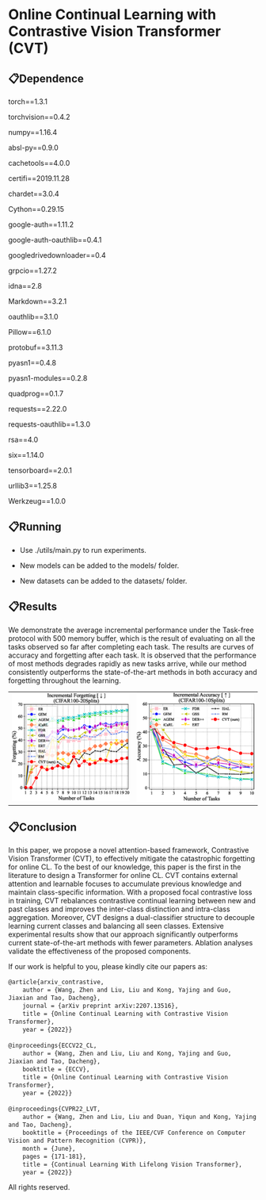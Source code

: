 # Online Continual Learning with Contrastive Vision Transformer (CVT)



## 📋Dependence

torch==1.3.1 

torchvision==0.4.2 

numpy==1.16.4 

absl-py==0.9.0 

cachetools==4.0.0 

certifi==2019.11.28

chardet==3.0.4 

Cython==0.29.15

google-auth==1.11.2 

google-auth-oauthlib==0.4.1 

googledrivedownloader==0.4 

grpcio==1.27.2 

idna==2.8 

Markdown==3.2.1 

oauthlib==3.1.0 

Pillow==6.1.0 

protobuf==3.11.3 

pyasn1==0.4.8 

pyasn1-modules==0.2.8 

quadprog==0.1.7 

requests==2.22.0 

requests-oauthlib==1.3.0 

rsa==4.0 

six==1.14.0 

tensorboard==2.0.1 

urllib3==1.25.8 

Werkzeug==1.0.0 

## 📋Running

- Use ./utils/main.py to run experiments. 

- New models can be added to the models/ folder.

- New datasets can be added to the datasets/ folder.

## 📋Results

We demonstrate the average incremental performance under the Task-free protocol with 500 memory buffer, which is the result of evaluating on all the tasks observed so far after completing each task. The results are curves of accuracy and forgetting after each task. It is observed that the performance of most methods degrades rapidly as new tasks arrive, while our method consistently outperforms the state-of-the-art methods in both accuracy and forgetting throughout the learning.


<table>
    <tr>
        <td ><center><img src="data/results/ECCV_20split_cifar100_500_classIL_incremental_forgetting.png" ></center></td>
        <td ><center><img src="data/results/ECCV_cifar100_500_classIL_incremental_accuracy.png"  ></center></td>
    </tr>
<table>

<!-- 
![ECCV_20split_cifar100_500_classIL_incremental_forgetting](data/results/ECCV_20split_cifar100_500_classIL_incremental_forgetting.png)

![ECCV_cifar100_500_classIL_incremental_accuracy](data/results/ECCV_cifar100_500_classIL_incremental_accuracy.png)
 -->

## 📋Conclusion

In this paper, we propose a novel attention-based framework, Contrastive Vision Transformer (CVT), to effectively mitigate the catastrophic forgetting for online CL. To the best of our knowledge, this paper is the first in the literature to design a Transformer for online CL. CVT contains external attention and learnable focuses to accumulate previous knowledge and maintain class-specific information. With a proposed focal contrastive loss in training, CVT rebalances contrastive continual learning between new and past classes and improves the inter-class distinction and intra-class aggregation. Moreover, CVT designs a dual-classifier structure to decouple learning current classes and balancing all seen classes. Extensive experimental results show that our approach significantly outperforms current state-of-the-art methods with fewer parameters. Ablation analyses validate the effectiveness of the proposed components. 




If our work is helpful to you, please kindly cite our papers as:

```
@article{arxiv_contrastive,
	author = {Wang, Zhen and Liu, Liu and Kong, Yajing and Guo, Jiaxian and Tao, Dacheng},
	journal = {arXiv preprint arXiv:2207.13516},
	title = {Online Continual Learning with Contrastive Vision Transformer},
	year = {2022}}
  
@inproceedings{ECCV22_CL,
	author = {Wang, Zhen and Liu, Liu and Kong, Yajing and Guo, Jiaxian and Tao, Dacheng},
	booktitle = {ECCV},
	title = {Online Continual Learning with Contrastive Vision Transformer},
	year = {2022}}

@inproceedings{CVPR22_LVT,
	author = {Wang, Zhen and Liu, Liu and Duan, Yiqun and Kong, Yajing and Tao, Dacheng},
	booktitle = {Proceedings of the IEEE/CVF Conference on Computer Vision and Pattern Recognition (CVPR)},
	month = {June},
	pages = {171-181},
	title = {Continual Learning With Lifelong Vision Transformer},
	year = {2022}}
```





All rights reserved.

